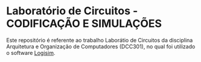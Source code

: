 # Laboratório de Circuitos  - CODIFICAÇÃO E SIMULAÇÕES 

Este repositório é referente ao trabalho Laborátio de Circuitos da disciplina Arquitetura e Organização de Computadores (DCC301), no qual foi utilizado o software [Logisim](https://sourceforge.net/projects/circuit/).
